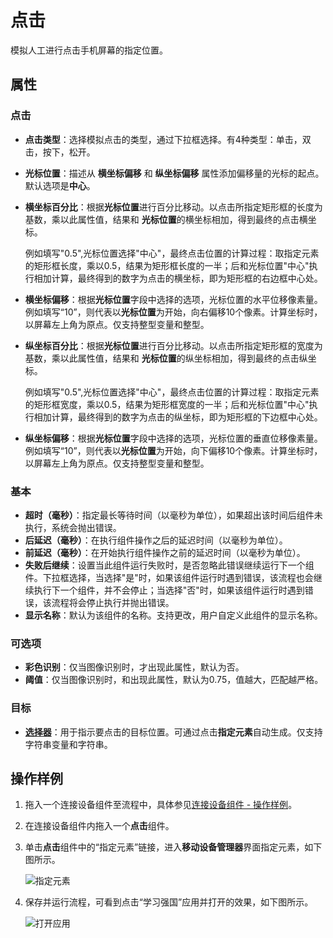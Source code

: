 # 点击

模拟人工进行点击手机屏幕的指定位置。

## 属性

### 点击

- **点击类型**：选择模拟点击的类型，通过下拉框选择。有4种类型：单击，双击，按下，松开。
- **光标位置**：描述从 **横坐标偏移** 和 **纵坐标偏移** 属性添加偏移量的光标的起点。默认选项是**中心**。
- **横坐标百分比**：根据**光标位置**进行百分比移动。以点击所指定矩形框的长度为基数，乘以此属性值，结果和 **光标位置**的横坐标相加，得到最终的点击横坐标。

    例如填写"0.5",光标位置选择"中心"，最终点击位置的计算过程：取指定元素的矩形框长度，乘以0.5，结果为矩形框长度的一半；后和光标位置"中心"执行相加计算，最终得到的数字为点击的横坐标，即为矩形框的右边框中心处。
- **横坐标偏移**：根据**光标位置**字段中选择的选项，光标位置的水平位移像素量。例如填写“10”，则代表以**光标位置**为开始，向右偏移10个像素。计算坐标时，以屏幕左上角为原点。仅支持整型变量和整型。
- **纵坐标百分比**：根据**光标位置**进行百分比移动。以点击所指定矩形框的宽度为基数，乘以此属性值，结果和 **光标位置**的纵坐标相加，得到最终的点击纵坐标。

    例如填写"0.5",光标位置选择"中心"，最终点击位置的计算过程：取指定元素的矩形框宽度，乘以0.5，结果为矩形框宽度的一半；后和光标位置"中心"执行相加计算，最终得到的数字为点击的纵坐标，即为矩形框的下边框中心处。
- **纵坐标偏移**：根据**光标位置**字段中选择的选项，光标位置的垂直位移像素量。例如填写“10”，则代表以**光标位置**为开始，向下偏移10个像素。计算坐标时，以屏幕左上角为原点。仅支持整型变量和整型。

### 基本

- **超时（毫秒）**：指定最长等待时间（以毫秒为单位），如果超出该时间后组件未执行，系统会抛出错误。
- **后延迟（毫秒）**：在执行组件操作之后的延迟时间（以毫秒为单位）。
- **前延迟（毫秒）**：在开始执行组件操作之前的延迟时间（以毫秒为单位）。
- **失败后继续**：设置当此组件运行失败时，是否忽略此错误继续运行下一个组件。下拉框选择，当选择"是"时，如果该组件运行时遇到错误，该流程也会继续执行下一个组件，并不会停止；当选择"否"时，如果该组件运行时遇到错误，该流程将会停止执行并抛出错误。
- **显示名称**：默认为该组件的名称。支持更改，用户自定义此组件的显示名称。

### 可选项

- **彩色识别**：仅当图像识别时，才出现此属性，默认为否。
- **阈值**：仅当图像识别时，和出现此属性，默认为0.75，值越大，匹配越严格。

### 目标

- **[选择器](../Appendix/Selector.md)**：用于指示要点击的目标位置。可通过点击**指定元素**自动生成。仅支持字符串变量和字符串。
  
## 操作样例

1. 拖入一个连接设备组件至流程中，具体参见[连接设备组件 - 操作样例](./MobileConnect.md)。
2. 在连接设备组件内拖入一个**点击**组件。
3. 单击**点击**组件中的“指定元素”链接，进入**移动设备管理器**界面指定元素，如下图所示。

    ![指定元素](https://docimages.blob.core.chinacloudapi.cn/images/Activities/tap20201222.png)

4. 保存并运行流程，可看到点击“学习强国”应用并打开的效果，如下图所示。

    ![打开应用](https://docimages.blob.core.chinacloudapi.cn/images/Activities/click20201222.png)